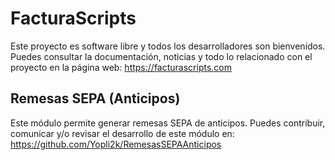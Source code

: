 # FacturaScripts

Este proyecto es software libre y todos los desarrolladores son bienvenidos.
Puedes consultar la documentación, noticias y todo lo relacionado con el proyecto en la página web:
https://facturascripts.com

## Remesas SEPA (Anticipos)
Este módulo permite generar remesas SEPA de anticipos.
Puedes contribuir, comunicar y/o revisar el desarrollo de este módulo en:
https://github.com/Yopli2k/RemesasSEPAAnticipos
